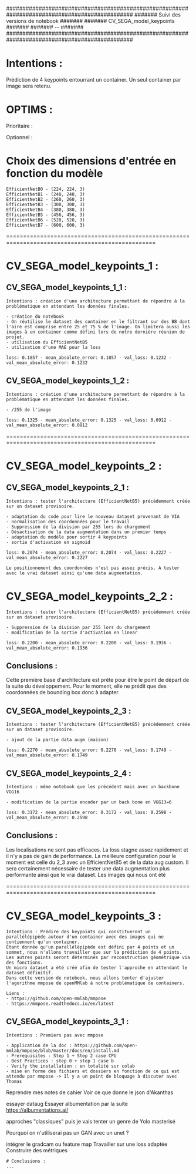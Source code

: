 ###############################################################################################
#######                          Suivi des versions de notebook                         #######
#######                              CV_SEGA_model_keypoints                            #######
#######                                        --                                       #######
###############################################################################################

# Intentions :
Prédiction de 4 keypoints entourrant un container.
Un seul container par image sera retenu.


# OPTIMS :

Prioritaire :

Optionnel :


# Choix des dimensions d'entrée en fonction du modèle
    EfficientNetB0 - (224, 224, 3)
    EfficientNetB1 - (240, 240, 3)
    EfficientNetB2 - (260, 260, 3)
    EfficientNetB3 - (300, 300, 3)
    EfficientNetB4 - (380, 380, 3)
    EfficientNetB5 - (456, 456, 3)
    EfficientNetB6 - (528, 528, 3)
    EfficientNetB7 - (600, 600, 3)

==================================================================================================
# CV_SEGA_model_keypoints_1 :
## CV_SEGA_model_keypoints_1_1 :

    Intentions : création d'une architecture permettant de répondre à la problématique en attendant les données finales.

    - création du notebook
    - On réutilise le dataset des container en le filtrant sur des BB dont l'aire est comprise entre 25 et 75 % de l'image. On limitera aussi les images à un container comme défini lors de notre dernière réunion de projet.
    - utilisation du EfficientNetB5
    - utilisation d'une MAE pour la loss

    loss: 0.1857 - mean_absolute_error: 0.1857 - val_loss: 0.1232 - val_mean_absolute_error: 0.1232

## CV_SEGA_model_keypoints_1_2 :

    Intentions : création d'une architecture permettant de répondre à la problématique en attendant les données finales.

    - /255 de l'image

    loss: 0.1325 - mean_absolute_error: 0.1325 - val_loss: 0.0912 - val_mean_absolute_error: 0.0912

==================================================================================================

# CV_SEGA_model_keypoints_2 :

## CV_SEGA_model_keypoints_2_1 :

    Intentions : tester l'architecture (EfficientNetB5) précédemment créée sur un dataset provisoire.

    - adaptation du code pour lire le nouveau dataset provenant de VIA
    - normalisation des coordonnées pour le travail
    - Suppression de la division par 255 lors du chargement
    - Désactivation de la data augmentation dans un premier temps
    - adaptation du modèle pour sortir 4 keypoints
    - sortie d'activation en sigmoid

    loss: 0.2074 - mean_absolute_error: 0.2074 - val_loss: 0.2227 - val_mean_absolute_error: 0.2227

    Le positionnement des coordonnées n'est pas assez précis. A tester avec le vrai dataset ainsi qu'une data augmentation.

# CV_SEGA_model_keypoints_2_2 :

    Intentions : tester l'architecture (EfficientNetB5) précédemment créée sur un dataset provisoire. 

    - Suppression de la division par 255 lors du chargement
    - modification de la sortie d'activation en linear

    loss: 0.2200 - mean_absolute_error: 0.2200 - val_loss: 0.1936 - val_mean_absolute_error: 0.1936

## Conclusions :
Cette première base d'architecture est prête pour être le point de départ de la suite du développement.
Pour le moment, elle ne prédit que des coordonnées de bounding box donc à adapter.


## CV_SEGA_model_keypoints_2_3 :

    Intentions : tester l'architecture (EfficientNetB5) précédemment créée sur un dataset provisoire. 

    - ajout de la partie data augm (maison)

    loss: 0.2270 - mean_absolute_error: 0.2270 - val_loss: 0.1749 - val_mean_absolute_error: 0.1749

## CV_SEGA_model_keypoints_2_4 :

    Intentions : même notebook que les précédent mais avec un backbone VGG16

    - modification de la partie encoder par un back bone en VGG13=6

    loss: 0.3172 - mean_absolute_error: 0.3172 - val_loss: 0.2598 - val_mean_absolute_error: 0.2598

## Conclusions :
Les localisations ne sont pas efficaces. La loss stagne assez rapidement et il n'y a pas de gain de performance.
La meilleure configuration pour le moment est celle du 2_3 avec un EfficientNetB5 et de la data aug custom.
Il sera certainement nécessaire de tester une data augmentation plus performante ainsi que le vrai dataset.
Les images qui nous ont été 

==================================================================================================

# CV_SEGA_model_keypoints_3 :

    Intentions : Prédire des keypoints qui constitueront un parallélépipède autour d'un container avec des images qui ne contiennent qu'un container.
    Étant donnée qu'un parallélépipède est défini par 4 points et un sommet, nous n'allons travailler que sur la prédiction de 4 points. 
    Les autres points seront déterminés par reconstruction géométrique via des fonctions.
    Un micro dataset a été créé afin de tester l'approche en attendant le dataset définitif.
    Dans cette version de notebook, nous allons tenter d'ajuster l'agorithme mmpose de openMMlab à notre problématique de containers.

    Liens : 
    - https://github.com/open-mmlab/mmpose
    - https://mmpose.readthedocs.io/en/latest

## CV_SEGA_model_keypoints_3_1 :

    Intentions : Premiers pas avec mmpose

    - Application de la doc : https://github.com/open-mmlab/mmpose/blob/master/docs/en/install.md
    - Prerequisites : Step 1 + Step 2 case CPU
    - Best Practices : step 0 + step 1 case b
    - Verify the installation : en totalité sur colab
    - mise en forme des fichiers et dossiers en fonction de ce qui est attendu par mmpose -> Il y a un point de bloquage à discuter avec Thomas






Reprendre mes notes de cahier
Voir ce que donne le json d'Akanthas

essayer dataug
Essayer albumentation par la suite https://albumentations.ai/

approches "classiques" puis je vais tenter un genre de Yolo masterisé 

Pourquoi on n'utiliserai pas un GAN avec un unet ?

intégrer le gradcam ou feature map
Travailler sur une loss adaptée
Construire des métriques

    # Conclusions :
    ...



